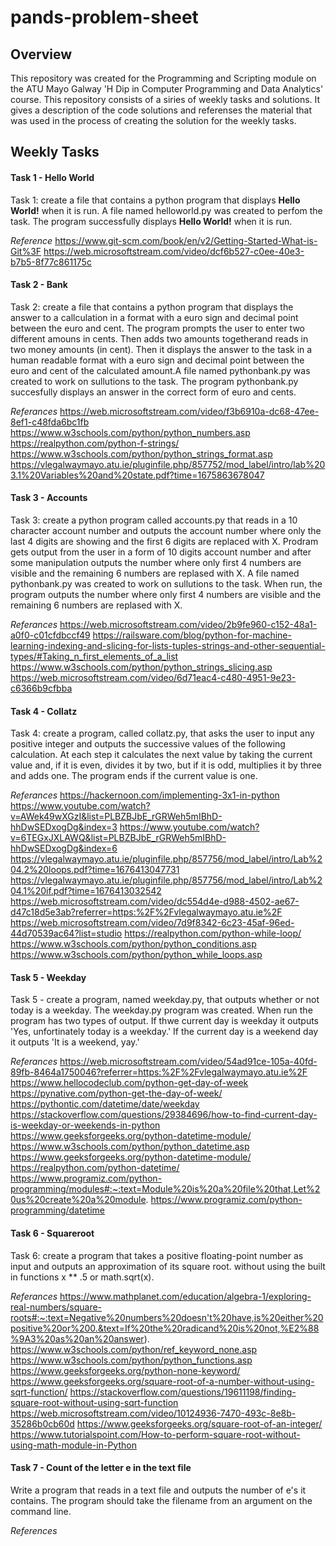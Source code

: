# pands-problem-sheet 
## Overview
This repository was created for the Programming and Scripting module on the ATU Mayo Galway 'H Dip in Computer Programming and Data Analytics' course. This repository consists of a siries of weekly tasks and solutions. It gives a description of the code solutions and referenses the material that was used in the process of creating the solution for the weekly tasks.

## Weekly Tasks
#### Task 1 - Hello World
Task 1: create a file that contains a python program that displays **Hello World!** when it is run. A file named helloworld.py was created to perfom the task. The program successfully displays **Hello World!** when it is run.

*Reference*
https://www.git-scm.com/book/en/v2/Getting-Started-What-is-Git%3F
https://web.microsoftstream.com/video/dcf6b527-c0ee-40e3-b7b5-8f77c861175c



#### Task 2 - Bank
Task 2: create a file that contains a python program that displays the answer to a callculation in a format with a euro sign and decimal point between the euro and cent. 
The program prompts the user to enter two different amouns in cents. Then adds two amounts togetherand reads in two money amounts (in cent). Then it displays the answer to the task in a human readable format with a euro sign and decimal point between the euro and cent of the calculated amount.A file named pythonbank.py was created to work on sullutions to the task. The program pythonbank.py succesfully displays an answer in the correct form of euro and cents.

*Referances*
https://web.microsoftstream.com/video/f3b6910a-dc68-47ee-8ef1-c48fda6bc1fb
https://www.w3schools.com/python/python_numbers.asp
https://realpython.com/python-f-strings/
https://www.w3schools.com/python/python_strings_format.asp
https://vlegalwaymayo.atu.ie/pluginfile.php/857752/mod_label/intro/lab%203.1%20Variables%20and%20state.pdf?time=1675863678047

#### Task 3 - Accounts
Task 3: create a python program called accounts.py that reads in a 10 character account number and outputs the account number where only the last 4 digits are showing and the first 6 digits are replaced with X. Prodram gets output from the user in a form of 10 digits account number and after some manipulation outputs the number where only first 4 numbers are visible and the remaining 6 numbers are replased with X. A file named pythonbank.py was created to work on sullutions to the task. When run, the program outputs the number where only first 4 numbers are visible and the remaining 6 numbers are replased with X.

*Referances*
https://web.microsoftstream.com/video/2b9fe960-c152-48a1-a0f0-c01cfdbccf49
https://railsware.com/blog/python-for-machine-learning-indexing-and-slicing-for-lists-tuples-strings-and-other-sequential-types/#Taking_n_first_elements_of_a_list
https://www.w3schools.com/python/python_strings_slicing.asp
https://web.microsoftstream.com/video/6d71eac4-c480-4951-9e23-c6366b9cfbba

#### Task 4 - Collatz
Task 4: create a program, called collatz.py, that asks the user to input any positive integer and outputs the successive values of the following calculation. At each step it calculates the next value by taking the current value and, if it is even, divides it by two, but if it is odd, multiplies it by three and adds one. The program ends if the current value is one.


*Referances*
https://hackernoon.com/implementing-3x1-in-python
https://www.youtube.com/watch?v=AWek49wXGzI&list=PLBZBJbE_rGRWeh5mIBhD-hhDwSEDxogDg&index=3
https://www.youtube.com/watch?v=6TEGxJXLAWQ&list=PLBZBJbE_rGRWeh5mIBhD-hhDwSEDxogDg&index=6
https://vlegalwaymayo.atu.ie/pluginfile.php/857756/mod_label/intro/Lab%204.2%20loops.pdf?time=1676413047731
https://vlegalwaymayo.atu.ie/pluginfile.php/857756/mod_label/intro/Lab%204.1%20if.pdf?time=1676413032542
https://web.microsoftstream.com/video/dc554d4e-d988-4502-ae67-d47c18d5e3ab?referrer=https:%2F%2Fvlegalwaymayo.atu.ie%2F
https://web.microsoftstream.com/video/7d9f8342-6c23-45af-96ed-44d70539ac64?list=studio
https://realpython.com/python-while-loop/
https://www.w3schools.com/python/python_conditions.asp
https://www.w3schools.com/python/python_while_loops.asp

#### Task 5 - Weekday
Task 5 - create a program, named weekday.py, that outputs whether or not today is a weekday. The weekday.py program was created. When run the program has two types of output. If thwe current day is weekday it outputs 'Yes, unfortinately today is a weekday.' If the current day is a weekend day it outputs 'It is a weekend, yay.'


*Referances*
https://web.microsoftstream.com/video/54ad91ce-105a-40fd-89fb-8464a1750046?referrer=https:%2F%2Fvlegalwaymayo.atu.ie%2F
https://www.hellocodeclub.com/python-get-day-of-week
https://pynative.com/python-get-the-day-of-week/
https://pythontic.com/datetime/date/weekday
https://stackoverflow.com/questions/29384696/how-to-find-current-day-is-weekday-or-weekends-in-python
https://www.geeksforgeeks.org/python-datetime-module/
https://www.w3schools.com/python/python_datetime.asp
https://www.geeksforgeeks.org/python-datetime-module/
https://realpython.com/python-datetime/
https://www.programiz.com/python-programming/modules#:~:text=Module%20is%20a%20file%20that,Let%20us%20create%20a%20module.
https://www.programiz.com/python-programming/datetime


#### Task 6 - Squareroot
Task 6: create a program that takes a positive floating-point number as input and outputs an approximation of its square root.
without using the built in functions x ** .5 or math.sqrt(x).


*Referances*
https://www.mathplanet.com/education/algebra-1/exploring-real-numbers/square-roots#:~:text=Negative%20numbers%20doesn't%20have,is%20either%20positive%20or%200.&text=If%20the%20radicand%20is%20not,%E2%88%9A3%20as%20an%20answer).
https://www.w3schools.com/python/ref_keyword_none.asp
https://www.w3schools.com/python/python_functions.asp
https://www.geeksforgeeks.org/python-none-keyword/
https://www.geeksforgeeks.org/square-root-of-a-number-without-using-sqrt-function/
https://stackoverflow.com/questions/19611198/finding-square-root-without-using-sqrt-function
https://web.microsoftstream.com/video/10124936-7470-493c-8e8b-35286b0cb60d
https://www.geeksforgeeks.org/square-root-of-an-integer/
https://www.tutorialspoint.com/How-to-perform-square-root-without-using-math-module-in-Python


#### Task 7 - Count of the letter e in the text file
Write a program that reads in a text file and outputs the number of e's it contains. The program should take the filename from an argument on the command line.

*References*







